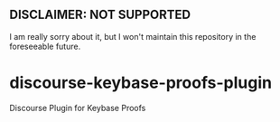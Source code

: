 ## DISCLAIMER: NOT SUPPORTED

I am really sorry about it, but I won't maintain this repository in the foreseeable future.

# discourse-keybase-proofs-plugin

Discourse Plugin for Keybase Proofs
